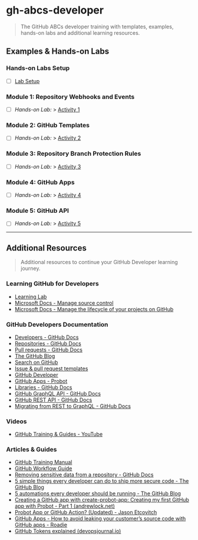 # gh-abcs-developer
> The GitHub ABCs developer training with templates, examples, hands-on labs and additional learning resources.

## Examples & Hands-on Labs

### Hands-on Labs Setup
- [ ]  [Lab Setup](/labs/setup.md)

### Module 1: Repository Webhooks and Events
- [ ]  _Hands-on Lab:_ > [Activity 1](/labs/lab01.md)

### Module 2: GitHub Templates
- [ ]  _Hands-on Lab:_ > [Activity 2](/labs/lab02.md)

### Module 3: Repository Branch Protection Rules
- [ ]  _Hands-on Lab:_ > [Activity 3](/labs/lab03.md)

### Module 4: GitHub Apps
- [ ]  _Hands-on Lab:_ > [Activity 4](/labs/lab04.md)

### Module 5: GitHub API
- [ ]  _Hands-on Lab:_ > [Activity 5](/labs/lab05.md)

---

## Additional Resources
> Additional resources to continue your GitHub Developer learning journey.

### Learning GitHub for Developers
- [Learning Lab](https://lab.github.com/)
- [Microsoft Docs - Manage source control](https://docs.microsoft.com/en-us/learn/paths/az-400-manage-source-control/)
- [Microsoft Docs - Manage the lifecycle of your projects on GitHub](https://docs.microsoft.com/en-us/learn/paths/manage-project-lifecycle-github/)

### GitHub Developers Documentation
- [Developers - GitHub Docs](https://docs.github.com/en/developers)
- [Repositories - GitHub Docs](https://docs.github.com/en/repositories)
- [Pull requests - GitHub Docs](https://docs.github.com/en/pull-requests)
- [The GitHub Blog](https://github.blog/)
- [Search on GitHub](https://docs.github.com/en/search-github)
- [Issue & pull request templates](https://docs.github.com/en/communities/using-templates-to-encourage-useful-issues-and-pull-requests)
- [GitHub Developer](https://github.com/github-developer)
- [GitHub Apps - Probot](https://probot.github.io/docs/)
- [Libraries - GitHub Docs](https://docs.github.com/en/rest/overview/libraries)
- [GitHub GraphQL API - GitHub Docs](https://docs.github.com/en/graphql)
- [GitHub REST API - GitHub Docs](https://docs.github.com/en/rest)
- [Migrating from REST to GraphQL - GitHub Docs](https://docs.github.com/en/graphql/guides/migrating-from-rest-to-graphql)

### Videos
- [GitHub Training & Guides - YouTube](https://www.youtube.com/channel/UCP7RrmoueENv9TZts3HXXtw)

### Articles & Guides
- [GitHub Training Manual](https://githubtraining.github.io/training-manual/#/01_getting_ready_for_class)
- [GitHub Workflow Guide](https://github.github.com/services-workflow-guide/#/)
- [Removing sensitive data from a repository - GitHub Docs](https://docs.github.com/en/authentication/keeping-your-account-and-data-secure/removing-sensitive-data-from-a-repository)
- [5 simple things every developer can do to ship more secure code - The GitHub Blog](https://github.blog/2022-04-22-5-simple-things-every-developer-can-do-to-ship-more-secure-code/)
- [5 automations every developer should be running - The GitHub Blog](https://github.blog/2021-12-16-5-automations-every-developer-should-be-running/)
- [Creating a GitHub app with create-probot-app: Creating my first GitHub app with Probot - Part 1 (andrewlock.net)](https://andrewlock.net/creating-my-first-github-app-with-probot-part-1-create-probot-app/)
- [Probot App or GitHub Action? (Updated) - Jason Etcovitch](https://jasonet.co/posts/probot-app-or-github-action-v2/)
- [GitHub Apps - How to avoid leaking your customer’s source code with GitHub apps - Roadie](https://roadie.io/blog/avoid-leaking-github-org-data/)
- [GitHub Tokens explained (devopsjournal.io)](https://devopsjournal.io/blog/2022/01/03/GitHub-Tokens)